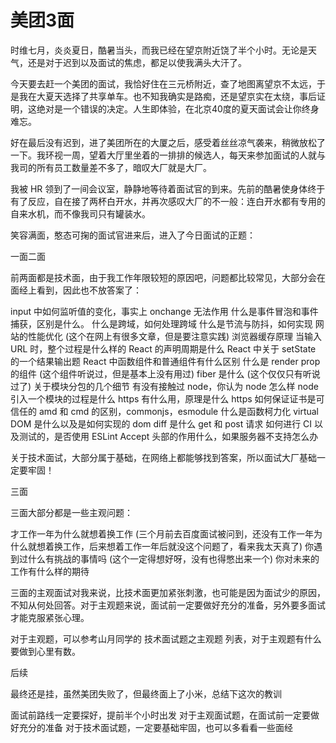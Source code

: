 # 美团3面

时维七月，炎炎夏日，酷暑当头，而我已经在望京附近饶了半个小时。无论是天气，还是对于迟到以及面试的焦虑，都足以使我满头大汗了。

今天要去赶一个美团的面试，我恰好住在三元桥附近，查了地图离望京不太远，于是我在大夏天选择了共享单车。也不知我确实是路痴，还是望京实在太绕，事后证明，这绝对是一个错误的决定。人生即体验，在北京40度的夏天面试会让你终身难忘。

好在最后没有迟到，进了美团所在的大厦之后，感受着丝丝凉气袭来，稍微放松了一下。我环视一周，望着大厅里坐着的一排排的候选人，每天来参加面试的人就与我司的所有员工数量差不多了，暗叹大厂就是大厂。

我被 HR 领到了一间会议室，静静地等待着面试官的到来。先前的酷暑使身体终于有了反应，自在接了两杯白开水，并再次感叹大厂的不一般：连白开水都有专用的自来水机，而不像我司只有罐装水。

笑容满面，憨态可掬的面试官进来后，进入了今日面试的正题：

一面二面

前两面都是技术面，由于我工作年限较短的原因吧，问题都比较常见，大部分会在面经上看到，因此也不放答案了：

input 中如何监听值的变化，事实上 onchange 无法作用
什么是事件冒泡和事件捕获，区别是什么。
什么是跨域，如何处理跨域
什么是节流与防抖，如何实现
网站的性能优化 (这个在网上有很多文章，但是要注意实践)
浏览器缓存原理
当输入 URL 时，整个过程是什么样的
React 的声明周期是什么
React 中关于 setState 的一个结果输出题
React 中函数组件和普通组件有什么区别
什么是 render prop 的组件 (这个组件听说过，但是基本上没有用过)
fiber 是什么 (这个仅仅只有听说过了)
关于模块分包的几个细节
有没有接触过 node，你认为 node 怎么样
node 引入一个模块的过程是什么
https 有什么用，原理是什么
https 如何保证证书是可信任的
amd 和 cmd 的区别，commonjs，esmodule
什么是函数柯力化
virtual DOM 是什么以及是如何实现的
dom diff 是什么
get 和 post 请求
如何进行 CI 以及测试的，是否使用 ESLint
Accept 头部的作用什么，如果服务器不支持怎么办

关于技术面试，大部分属于基础，在网络上都能够找到答案，所以面试大厂基础一定要牢固！

三面

三面大部分都是一些主观问题：

才工作一年为什么就想着换工作 (三个月前去百度面试被问到，还没有工作一年为什么就想着换工作，后来想着工作一年后就没这个问题了，看来我太天真了)
你遇到过什么有挑战的事情吗 (这个一定得想好呀，没有也得憋出来一个)
你对未来的工作有什么样的期待

三面的主观面试对我来说，比技术面更加紧张刺激，也可能是因为面试少的原因，不知从何处回答。对于主观题来说，面试前一定要做好充分的准备，另外要多面试才能克服紧张心理。

对于主观题，可以参考山月同学的 技术面试题之主观题 列表，对于主观题有什么要做到心里有数。

后续

最终还是挂，虽然美团失败了，但最终面上了小米，总结下这次的教训

面试前路线一定要探好，提前半个小时出发
对于主观面试题，在面试前一定要做好充分的准备
对于技术面试题，一定要基础牢固，也可以多看看一些面经

